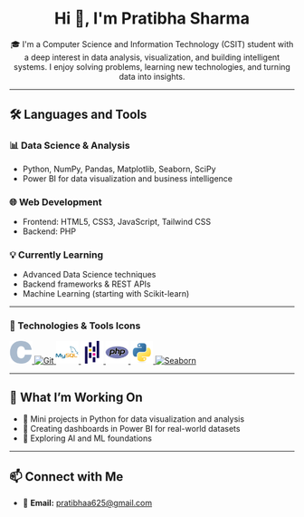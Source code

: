 

<h1 align="center">Hi 👋, I'm Pratibha Sharma</h1>

<p align="center">
  🎓 I'm a Computer Science and Information Technology (CSIT) student with a deep interest in data analysis, visualization, and building intelligent systems.  
  I enjoy solving problems, learning new technologies, and turning data into insights.
</p>

---

## 🛠️ Languages and Tools

### 📊 Data Science & Analysis
- Python, NumPy, Pandas, Matplotlib, Seaborn, SciPy  
- Power BI for data visualization and business intelligence

### 🌐 Web Development
- Frontend: HTML5, CSS3, JavaScript, Tailwind CSS  
- Backend: PHP

### 💡 Currently Learning
- Advanced Data Science techniques
- Backend frameworks & REST APIs  
- Machine Learning (starting with Scikit-learn)

---

### 🔧 Technologies & Tools Icons

<p align="left">
  <a href="https://www.cprogramming.com/" target="_blank"> <img src="https://raw.githubusercontent.com/devicons/devicon/master/icons/c/c-original.svg" alt="C" width="40" height="40"/> </a>
  <a href="https://git-scm.com/" target="_blank"> <img src="https://www.vectorlogo.zone/logos/git-scm/git-scm-icon.svg" alt="Git" width="40" height="40"/> </a>
  <a href="https://www.mysql.com/" target="_blank"> <img src="https://raw.githubusercontent.com/devicons/devicon/master/icons/mysql/mysql-original-wordmark.svg" alt="MySQL" width="40" height="40"/> </a>
  <a href="https://pandas.pydata.org/" target="_blank"> <img src="https://raw.githubusercontent.com/devicons/devicon/2ae2a900d2f041da66e950e4d48052658d850630/icons/pandas/pandas-original.svg" alt="Pandas" width="40" height="40"/> </a>
  <a href="https://www.php.net" target="_blank"> <img src="https://raw.githubusercontent.com/devicons/devicon/master/icons/php/php-original.svg" alt="PHP" width="40" height="40"/> </a>
  <a href="https://www.python.org" target="_blank"> <img src="https://raw.githubusercontent.com/devicons/devicon/master/icons/python/python-original.svg" alt="Python" width="40" height="40"/> </a>
  <a href="https://seaborn.pydata.org/" target="_blank"> <img src="https://seaborn.pydata.org/_images/logo-mark-lightbg.svg" alt="Seaborn" width="40" height="40"/> </a>
</p>

---

## 📂 What I’m Working On

- 🔬 Mini projects in Python for data visualization and analysis  
- 💼 Creating dashboards in Power BI for real-world datasets  
- 🧠 Exploring AI and ML foundations  

---

## 📫 Connect with Me

- 📧 **Email:** [pratibhaa625@gmail.com](mailto:pratibhaa625@gmail.com)
